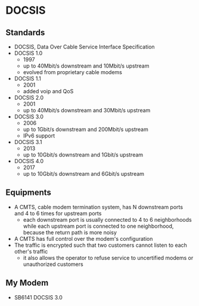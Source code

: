 DOCSIS
======

## Standards

- DOCSIS, Data Over Cable Service Interface Specification
- DOCSIS 1.0
  - 1997
  - up to 40Mbit/s downstream and 10Mbit/s upstream
  - evolved from proprietary cable modems
- DOCSIS 1.1
  - 2001
  - added voip and QoS
- DOCSIS 2.0
  - 2001
  - up to 40Mbit/s downstream and 30Mbit/s upstream
- DOCSIS 3.0
  - 2006
  - up to 1Gbit/s downstream and 200Mbit/s upstream
  - IPv6 support
- DOCSIS 3.1
  - 2013
  - up to 10Gbit/s downstream and 1Gbit/s upstream
- DOCSIS 4.0
  - 2017
  - up to 10Gbit/s downstream and 6Gbit/s upstream

## Equipments

- A CMTS, cable modem termination system, has N downstream ports and 4 to 6
  times for upstream ports
  - each downstream port is usually connected to 4 to 6 neighborhoods while
    each upstream port is connected to one neighborhood, because the return
    path is more noisy
- A CMTS has full control over the modem's configuration
- The traffic is encrypted such that two customers cannot listen to each
  other's traffic
  - it also allows the operator to refuse service to uncertified modems or
    unauthorized customers

## My Modem

- SB6141 DOCSIS 3.0
